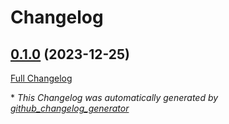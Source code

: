 # Changelog

## [0.1.0](https://github.com/buluma/ansible-role-gimp/tree/0.1.0) (2023-12-25)

[Full Changelog](https://github.com/buluma/ansible-role-gimp/compare/1843295653df0f2b516d259019bfd3ab39d07688...0.1.0)



\* *This Changelog was automatically generated by [github_changelog_generator](https://github.com/github-changelog-generator/github-changelog-generator)*
